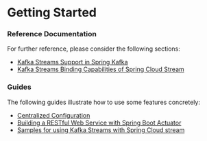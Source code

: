 # Getting Started

### Reference Documentation
For further reference, please consider the following sections:

* [Kafka Streams Support in Spring Kafka](https://docs.spring.io/spring-kafka/docs/current/reference/html/_reference.html#kafka-streams)
* [Kafka Streams Binding Capabilities of Spring Cloud Stream](https://docs.spring.io/spring-cloud-stream/docs/current/reference/htmlsingle/#_kafka_streams_binding_capabilities_of_spring_cloud_stream)

### Guides
The following guides illustrate how to use some features concretely:

* [Centralized Configuration](https://spring.io/guides/gs/centralized-configuration/)
* [Building a RESTful Web Service with Spring Boot Actuator](https://spring.io/guides/gs/actuator-service/)
* [Samples for using Kafka Streams with Spring Cloud stream](https://github.com/spring-cloud/spring-cloud-stream-samples/tree/master/kafka-streams-samples)

